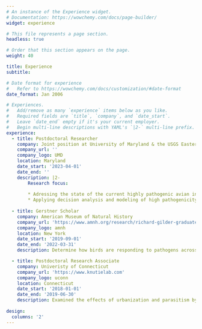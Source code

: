 ```yaml
---
# An instance of the Experience widget.
# Documentation: https://wowchemy.com/docs/page-builder/
widget: experience

# This file represents a page section.
headless: true

# Order that this section appears on the page.
weight: 40

title: Experience
subtitle:

# Date format for experience
#   Refer to https://wowchemy.com/docs/customization/#date-format
date_format: Jan 2006

# Experiences.
#   Add/remove as many `experience` items below as you like.
#   Required fields are `title`, `company`, and `date_start`.
#   Leave `date_end` empty if it's your current employer.
#   Begin multi-line descriptions with YAML's `|2-` multi-line prefix.
experience:
  - title: Postdoctoral Researcher
    company: Joint position at University of Maryland & the USGS Eastern Ecological Center within the Disease Decision and Analysis Research (DDAR) group
    company_url: ''
    company_logo: UMD
    location: Maryland
    date_start: '2023-04-01'
    date_end: ''
    description: |2-
        Research focus:
        
        * Adressing the state of the current highly pathogenic avian influenza virus (Eurasian origin H5N1 of clade 2.3.4.4b) introduction into North America impacting wild birds and poultry. 
        * Applying decision analysis and modeling of high pathogenicity avian influenza in North America to aid in disease management.
        
  - title: Gerstner Scholar
    company: American Museum of Natural History
    company_url: 'https://www.amnh.org/research/richard-gilder-graduate-school/academics-and-research/fellowship-and-grant-opportunities/gerstner-scholars-program#Johanna%20Harvey'
    company_logo: amnh
    location: New York
    date_start: '2019-09-01'
    date_end: '2022-03-31'
    description: Determine how birds are responding to pathogens across northern latitudes, considering shifts in vectors and pathogens due to human induced climate change.

  - title: Postdoctoral Research Associate
    company: Univeristy of Connecticut
    company_url: 'https://www.knutielab.com'
    company_logo: uconn
    location: Connecticut
    date_start: '2018-01-01'
    date_end: '2019-06-30'
    description: Examined the effects of urbanization and parasitism by an ectoparasite on Darwin’s finches in the Galápagos. 
    
design:
  columns: '2'
---
```

